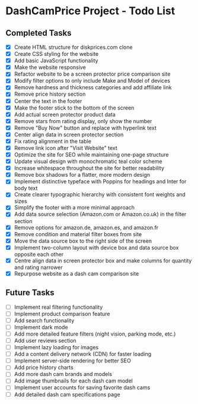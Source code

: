 # DashCamPrice Project - Todo List

## Completed Tasks
- [x] Create HTML structure for diskprices.com clone
- [x] Create CSS styling for the website
- [x] Add basic JavaScript functionality
- [x] Make the website responsive
- [x] Refactor website to be a screen protector price comparison site
- [x] Modify filter options to only include Make and Model of devices
- [x] Remove hardness and thickness categories and add affiliate link
- [x] Remove price history section
- [x] Center the text in the footer
- [x] Make the footer stick to the bottom of the screen
- [x] Add actual screen protector product data
- [x] Remove stars from rating display, only show the number
- [x] Remove "Buy Now" button and replace with hyperlink text
- [x] Center align data in screen protector section
- [x] Fix rating alignment in the table
- [x] Remove link icon after "Visit Website" text
- [x] Optimize the site for SEO while maintaining one-page structure
- [x] Update visual design with monochromatic teal color scheme
- [x] Increase whitespace throughout the site for better readability
- [x] Remove box shadows for a flatter, more modern design
- [x] Implement distinctive typeface with Poppins for headings and Inter for body text
- [x] Create clearer typographic hierarchy with consistent font weights and sizes
- [x] Simplify the footer with a more minimal approach
- [x] Add data source selection (Amazon.com or Amazon.co.uk) in the filter section
- [x] Remove options for amazon.de, amazon.es, and amazon.fr
- [x] Remove condition and material filter boxes from site
- [x] Move the data source box to the right side of the screen
- [x] Implement two-column layout with device box and data source box opposite each other
- [x] Centre align data in screen protector box and make columns for quantity and rating narrower
- [x] Repurpose website as a dash cam comparison site

## Future Tasks
- [ ] Implement real filtering functionality
- [ ] Implement product comparison feature
- [ ] Add search functionality
- [ ] Implement dark mode
- [ ] Add more detailed feature filters (night vision, parking mode, etc.)
- [ ] Add user reviews section
- [ ] Implement lazy loading for images
- [ ] Add a content delivery network (CDN) for faster loading
- [ ] Implement server-side rendering for better SEO
- [ ] Add price history charts
- [ ] Add more dash cam brands and models
- [ ] Add image thumbnails for each dash cam model
- [ ] Implement user accounts for saving favorite dash cams
- [ ] Add detailed dash cam specifications page
